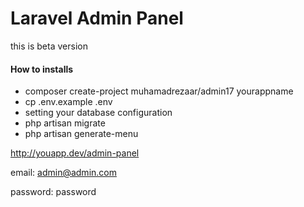 # Laravel Admin Panel

this is beta version

#### How to installs

- composer create-project muhamadrezaar/admin17 yourappname
- cp .env.example .env
- setting your database configuration
- php artisan migrate
- php artisan generate-menu


http://youapp.dev/admin-panel

email: admin@admin.com

password: password
